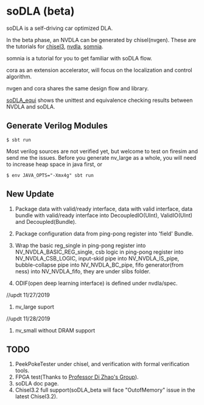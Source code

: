 soDLA (beta)
================

soDLA is a self-driving car optimized DLA.

In the beta phase, an NVDLA can be generated by chisel(nvgen). These are the tutorials for [chisel3](https://chisel.eecs.berkeley.edu/index.html#getstarted), [nvdla](http://nvdla.org/hw/v1/hwarch.html), [somnia](https://github.com/soDLA-publishment/somnia).

somnia is a tutorial for you to get familiar with soDLA flow.

cora as an extension accelerator, will focus on the localization and control algorithm.

nvgen and cora shares the same design flow and library.

[soDLA_equi](https://github.com/redpanda3/soDLA_equi) shows the unittest and equivalence checking results between NVDLA and soDLA.


Generate Verilog Modules
----------------
    $ sbt run
    
Most verilog sources are not verified yet, but welcome to test on firesim and send me the issues. Before you generate nv_large as a whole, you will need to increase heap space in java first, or 

    $ env JAVA_OPTS="-Xmx4g" sbt run
    

New Update
----------------
1. Package data with valid/ready interface, data with valid interface, data bundle with valid/ready interface into DecoupledIO(UInt), ValidIO(UInt) and Decoupled(Bundle).

2. Package configuration data from ping-pong register into 'field' Bundle.

3. Wrap the basic reg_single in ping-pong register into NV_NVDLA_BASIC_REG_single, csb logic in ping-pong register into NV_NVDLA_CSB_LOGIC, input-skid pipe into NV_NVDLA_IS_pipe, bubble-collapse pipe into NV_NVDLA_BC_pipe, fifo generator(from ness) into NV_NVDLA_fifo, they are under slibs folder.

4. ODIF(open deep learning interface) is defined under nvdla/spec.

//updt 11/27/2019

1. nv_large suport 

//updt 11/28/2019

1. nv_small without DRAM support




TODO
----------------
1. PeekPokeTester under chisel, and verification with formal verification tools.
2. FPGA test(Thanks to [Professor Di Zhao's Group](http://sourcedb.ict.cas.cn/cn/jssrck/201803/t20180309_4971421.html)).
3. soDLA doc page.
4. Chisel3.2 full support(soDLA_beta will face "OutofMemory" issue in the latest Chisel3.2). 




